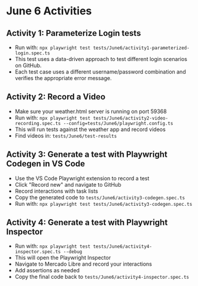 # June 6 Activities

## Activity 1: Parameterize Login tests
- Run with: `npx playwright test tests/June6/activity1-parameterized-login.spec.ts`
- This test uses a data-driven approach to test different login scenarios on GitHub.
- Each test case uses a different username/password combination and verifies the appropriate error message.

## Activity 2: Record a Video
- Make sure your weather.html server is running on port 59368
- Run with: `npx playwright test tests/June6/activity2-video-recording.spec.ts --config=tests/June6/playwright.config.ts`
- This will run tests against the weather app and record videos
- Find videos in: `tests/June6/test-results`

## Activity 3: Generate a test with Playwright Codegen in VS Code
- Use the VS Code Playwright extension to record a test
- Click "Record new" and navigate to GitHub
- Record interactions with task lists
- Copy the generated code to `tests/June6/activity3-codegen.spec.ts`
- Run with: `npx playwright test tests/June6/activity3-codegen.spec.ts`

## Activity 4: Generate a test with Playwright Inspector
- Run with: `npx playwright test tests/June6/activity4-inspector.spec.ts --debug`
- This will open the Playwright Inspector
- Navigate to Mercado Libre and record your interactions
- Add assertions as needed
- Copy the final code back to `tests/June6/activity4-inspector.spec.ts` 